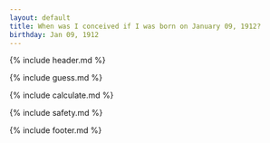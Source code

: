```yaml
---
layout: default
title: When was I conceived if I was born on January 09, 1912?
birthday: Jan 09, 1912
---
```


{% include header.md %}

{% include guess.md %}

{% include calculate.md %}

{% include safety.md %}

{% include footer.md %}




